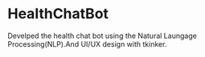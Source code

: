 # HealthChatBot
Develped the health chat bot using the Natural Laungage Processing(NLP).And UI/UX design with tkinker.

